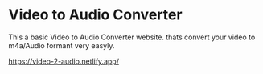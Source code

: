 
# Video to Audio Converter

 This a basic Video to Audio Converter website. thats convert your video to m4a/Audio formant very easyly.  

https://video-2-audio.netlify.app/
